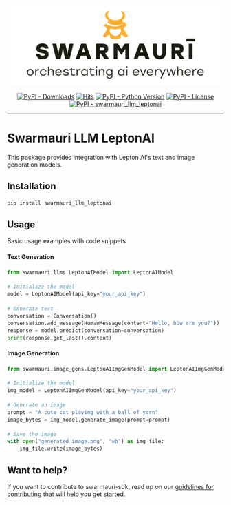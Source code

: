 
![Swarmauri Logo](https://github.com/swarmauri/swarmauri-sdk/blob/3d4d1cfa949399d7019ae9d8f296afba773dfb7f/assets/swarmauri.brand.theme.svg)

<p align="center">
    <a href="https://pypi.org/project/swarmauri_llm_leptonai/">
        <img src="https://img.shields.io/pypi/dm/swarmauri_llm_leptonai" alt="PyPI - Downloads"/></a>
    <a href="https://hits.sh/github.com/swarmauri/swarmauri-sdk/tree/master/pkgs/community/swarmauri_llm_leptonai/">
        <img alt="Hits" src="https://hits.sh/github.com/swarmauri/swarmauri-sdk/tree/master/pkgs/community/swarmauri_llm_leptonai.svg"/></a>
    <a href="https://pypi.org/project/swarmauri_llm_leptonai/">
        <img src="https://img.shields.io/pypi/pyversions/swarmauri_llm_leptonai" alt="PyPI - Python Version"/></a>
    <a href="https://pypi.org/project/swarmauri_llm_leptonai/">
        <img src="https://img.shields.io/pypi/l/swarmauri_llm_leptonai" alt="PyPI - License"/></a>
    <a href="https://pypi.org/project/swarmauri_llm_leptonai/">
        <img src="https://img.shields.io/pypi/v/swarmauri_llm_leptonai?label=swarmauri_llm_leptonai&color=green" alt="PyPI - swarmauri_llm_leptonai"/></a>
</p>

---

# Swarmauri LLM LeptonAI

This package provides integration with Lepton AI's text and image generation models.

## Installation

```bash
pip install swarmauri_llm_leptonai
```

## Usage
Basic usage examples with code snippets

#### Text Generation
```python
from swarmauri.llms.LeptonAIModel import LeptonAIModel

# Initialize the model
model = LeptonAIModel(api_key="your_api_key")

# Generate text
conversation = Conversation()
conversation.add_message(HumanMessage(content="Hello, how are you?"))
response = model.predict(conversation=conversation)
print(response.get_last().content)
```


#### Image Generation
```python
from swarmauri.image_gens.LeptonAIImgGenModel import LeptonAIImgGenModel

# Initialize the model
img_model = LeptonAIImgGenModel(api_key="your_api_key")

# Generate an image
prompt = "A cute cat playing with a ball of yarn"
image_bytes = img_model.generate_image(prompt=prompt)

# Save the image
with open("generated_image.png", "wb") as img_file:
    img_file.write(image_bytes)
```
## Want to help?

If you want to contribute to swarmauri-sdk, read up on our [guidelines for contributing](https://github.com/swarmauri/swarmauri-sdk/blob/master/contributing.md) that will help you get started.
